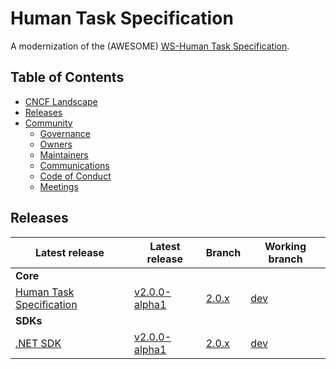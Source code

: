 # Human Task Specification

A modernization of the (AWESOME) [WS-Human Task Specification](http://docs.oasis-open.org/bpel4people/ws-humantask-1.1-spec-cs-01.html).

## Table of Contents

- [CNCF Landscape]()
- [Releases](#releases)
- [Community]()
  - [Governance]()
  - [Owners]()
  - [Maintainers]()
  - [Communications]()
  - [Code of Conduct]()
  - [Meetings]()

## Releases

| Latest release | Latest release | Branch | Working branch |
|----------------|----------------|--------|----------------|
| **Core** |
| [Human Task Specification](specification.md) | [v2.0.0-alpha1]() | [2.0.x]() | [dev]() |
| **SDKs** |
| [.NET SDK]() | [v2.0.0-alpha1]() | [2.0.x]() | [dev]() |

